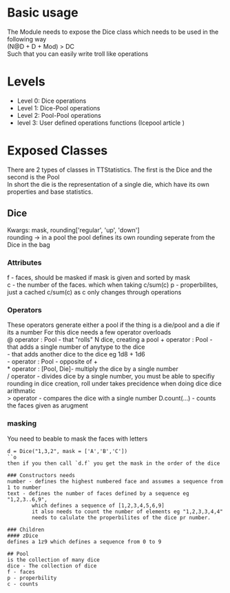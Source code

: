 # Basic usage
The Module needs to expose the Dice class which needs to be used in the following way  
(N@D + D + Mod) > DC  
Such that you can easily write troll like operations

# Levels
- Level 0: Dice operations
- Level 1: Dice-Pool operations
- Level 2: Pool-Pool operations
- level 3: User defined operations functions (Icepool article )


# Exposed Classes
There are 2 types of classes in TTStatistics. The first is the Dice and the second is the Pool  
In short the die is the representation of a single die, which have its own properties and base statistics.
## Dice
Kwargs: mask, rounding['regular', 'up', 'down']  
rounding -> in a pool the pool defines its own rounding seperate from the Dice in the bag
### Attributes
f - faces, should be masked if mask is given and sorted by mask  
c - the number of the faces. which when taking c/sum(c)
p - properbilites, just a cached c/sum(c) as c only changes through operations


### Operators
These operators generate either a pool if the thing is a die/pool and a die if its a number
For this dice needs a few operator overloads  
\@ operator : Pool - that "rolls"  N dice, creating a pool
\+ operator : Pool - that adds a single number of anytype to the dice  
           - that adds another dice to the dice eg 1d8 + 1d6  
\- operator : Pool - opposite of +  
\* operator : [Pool, Die]- multiply the dice by a single number  
\/ operator - divides dice by a single number, you must be able to specifiy rounding in dice creation, roll under takes precidence when doing dice dice arithmatic  
\> operator - compares the dice with a single number
D.count(...)  - counts the faces given as arugment 

### masking
You need to beable to mask the faces with letters
```
d = Dice("1,3,2", mask = ['A','B','C'])
``o
then if you then call `d.f` you get the mask in the order of the dice

### Constructors needs
number - defines the highest numbered face and assumes a sequence from 1 to number
text - defines the number of faces defined by a sequence eg "1,2,3..6,9", 
        which defines a sequence of [1,2,3,4,5,6,9]
        it also needs to count the number of elements eg "1,2,3,3,4,4"
        needs to calulate the properbilites of the dice pr number.

### Children
#### zDice
defines a 1z9 which defines a sequence from 0 to 9

## Pool
is the collection of many dice
dice - The collection of dice
f - faces
p - properbility
c - counts